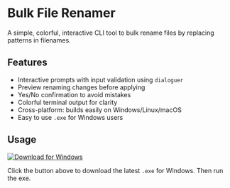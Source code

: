 # Bulk File Renamer

A simple, colorful, interactive CLI tool to bulk rename files by replacing patterns in filenames.

## Features

- Interactive prompts with input validation using `dialoguer`
- Preview renaming changes before applying
- Yes/No confirmation to avoid mistakes
- Colorful terminal output for clarity
- Cross-platform: builds easily on Windows/Linux/macOS
- Easy to use `.exe` for Windows users

## Usage
[![Download for Windows](https://img.shields.io/badge/Download%20EXE-Windows-blue?logo=windows&style=for-the-badge)](https://github.com/ratulhasanruhan/bulk_file_renamer_rust/blob/master/bulk_file_renamer.exe)

Click the button above to download the latest `.exe` for Windows. Then run the exe.


